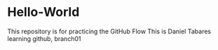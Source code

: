 # Hello-World
This repository is for practicing the GitHub Flow
This is Daniel Tabares learning github, branch01
